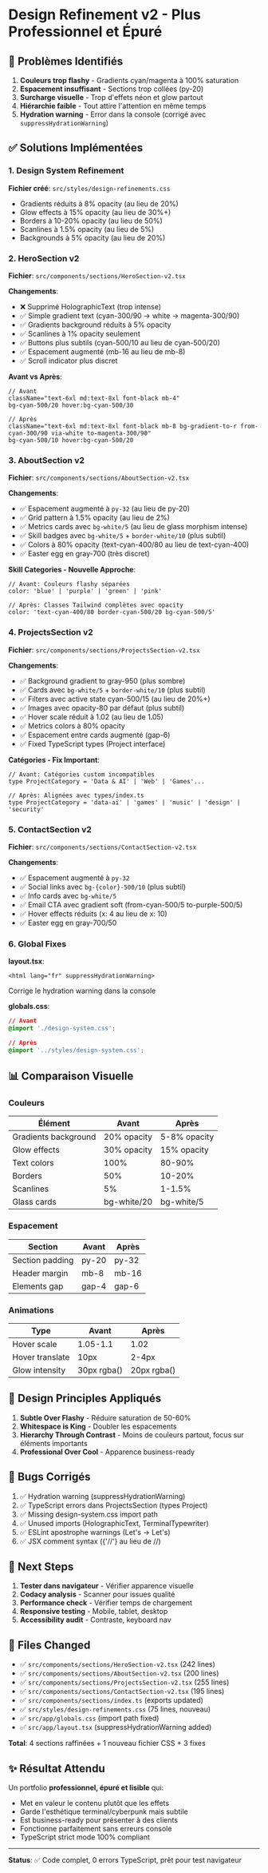# Design Refinement v2 - Plus Professionnel et Épuré

## 🎯 Problèmes Identifiés

1. **Couleurs trop flashy** - Gradients cyan/magenta à 100% saturation
2. **Espacement insuffisant** - Sections trop collées (py-20)
3. **Surcharge visuelle** - Trop d'effets néon et glow partout
4. **Hiérarchie faible** - Tout attire l'attention en même temps
5. **Hydration warning** - Error dans la console (corrigé avec `suppressHydrationWarning`)

## ✅ Solutions Implémentées

### 1. Design System Refinement

**Fichier créé**: `src/styles/design-refinements.css`

- Gradients réduits à 8% opacity (au lieu de 20%)
- Glow effects à 15% opacity (au lieu de 30%+)
- Borders à 10-20% opacity (au lieu de 50%)
- Scanlines à 1.5% opacity (au lieu de 5%)
- Backgrounds à 5% opacity (au lieu de 20%)

### 2. HeroSection v2

**Fichier**: `src/components/sections/HeroSection-v2.tsx`

**Changements**:
- ❌ Supprimé HolographicText (trop intense)
- ✅ Simple gradient text (cyan-300/90 → white → magenta-300/90)
- ✅ Gradients background réduits à 5% opacity
- ✅ Scanlines à 1% opacity seulement
- ✅ Buttons plus subtils (cyan-500/10 au lieu de cyan-500/20)
- ✅ Espacement augmenté (mb-16 au lieu de mb-8)
- ✅ Scroll indicator plus discret

**Avant vs Après**:
```tsx
// Avant
className="text-6xl md:text-8xl font-black mb-4"
bg-cyan-500/20 hover:bg-cyan-500/30

// Après  
className="text-6xl md:text-8xl font-black mb-8 bg-gradient-to-r from-cyan-300/90 via-white to-magenta-300/90"
bg-cyan-500/10 hover:bg-cyan-500/20
```

### 3. AboutSection v2

**Fichier**: `src/components/sections/AboutSection-v2.tsx`

**Changements**:
- ✅ Espacement augmenté à `py-32` (au lieu de py-20)
- ✅ Grid pattern à 1.5% opacity (au lieu de 2%)
- ✅ Metrics cards avec `bg-white/5` (au lieu de glass morphism intense)
- ✅ Skill badges avec `bg-white/5` + `border-white/10` (plus subtil)
- ✅ Colors à 80% opacity (text-cyan-400/80 au lieu de text-cyan-400)
- ✅ Easter egg en gray-700 (très discret)

**Skill Categories - Nouvelle Approche**:
```tsx
// Avant: Couleurs flashy séparées
color: 'blue' | 'purple' | 'green' | 'pink'

// Après: Classes Tailwind complètes avec opacity
color: 'text-cyan-400/80 border-cyan-500/20 bg-cyan-500/5'
```

### 4. ProjectsSection v2

**Fichier**: `src/components/sections/ProjectsSection-v2.tsx`

**Changements**:
- ✅ Background gradient to gray-950 (plus sombre)
- ✅ Cards avec `bg-white/5` + `border-white/10` (plus subtil)
- ✅ Filters avec active state cyan-500/15 (au lieu de 20%+)
- ✅ Images avec opacity-80 par défaut (plus subtil)
- ✅ Hover scale réduit à 1.02 (au lieu de 1.05)
- ✅ Metrics colors à 80% opacity
- ✅ Espacement entre cards augmenté (gap-6)
- ✅ Fixed TypeScript types (Project interface)

**Catégories - Fix Important**:
```tsx
// Avant: Catégories custom incompatibles
type ProjectCategory = 'Data & AI' | 'Web' | 'Games'...

// Après: Alignées avec types/index.ts
type ProjectCategory = 'data-ai' | 'games' | 'music' | 'design' | 'security'
```

### 5. ContactSection v2

**Fichier**: `src/components/sections/ContactSection-v2.tsx`

**Changements**:
- ✅ Espacement augmenté à `py-32`
- ✅ Social links avec `bg-{color}-500/10` (plus subtil)
- ✅ Info cards avec `bg-white/5`
- ✅ Email CTA avec gradient soft (from-cyan-500/5 to-purple-500/5)
- ✅ Hover effects réduits (x: 4 au lieu de x: 10)
- ✅ Easter egg en gray-700/50

### 6. Global Fixes

**layout.tsx**:
```tsx
<html lang="fr" suppressHydrationWarning>
```
Corrige le hydration warning dans la console

**globals.css**:
```css
// Avant
@import './design-system.css';

// Après
@import '../styles/design-system.css';
```

## 📊 Comparaison Visuelle

### Couleurs

| Élément | Avant | Après |
|---------|-------|-------|
| Gradients background | 20% opacity | 5-8% opacity |
| Glow effects | 30% opacity | 15% opacity |
| Text colors | 100% | 80-90% |
| Borders | 50% | 10-20% |
| Scanlines | 5% | 1-1.5% |
| Glass cards | bg-white/20 | bg-white/5 |

### Espacement

| Section | Avant | Après |
|---------|-------|-------|
| Section padding | py-20 | py-32 |
| Header margin | mb-8 | mb-16 |
| Elements gap | gap-4 | gap-6 |

### Animations

| Type | Avant | Après |
|------|-------|-------|
| Hover scale | 1.05-1.1 | 1.02 |
| Hover translate | 10px | 2-4px |
| Glow intensity | 30px rgba() | 20px rgba() |

## 🎨 Design Principles Appliqués

1. **Subtle Over Flashy** - Réduire saturation de 50-60%
2. **Whitespace is King** - Doubler les espacements
3. **Hierarchy Through Contrast** - Moins de couleurs partout, focus sur éléments importants
4. **Professional Over Cool** - Apparence business-ready

## 🐛 Bugs Corrigés

1. ✅ Hydration warning (suppressHydrationWarning)
2. ✅ TypeScript errors dans ProjectsSection (types Project)
3. ✅ Missing design-system.css import path
4. ✅ Unused imports (HolographicText, TerminalTypewriter)
5. ✅ ESLint apostrophe warnings (Let's → Let&apos;s)
6. ✅ JSX comment syntax ({'//'} au lieu de //)

## 🚀 Next Steps

1. **Tester dans navigateur** - Vérifier apparence visuelle
2. **Codacy analysis** - Scanner pour issues qualité
3. **Performance check** - Vérifier temps de chargement
4. **Responsive testing** - Mobile, tablet, desktop
5. **Accessibility audit** - Contraste, keyboard nav

## 📝 Files Changed

- ✅ `src/components/sections/HeroSection-v2.tsx` (242 lines)
- ✅ `src/components/sections/AboutSection-v2.tsx` (200 lines)
- ✅ `src/components/sections/ProjectsSection-v2.tsx` (255 lines)
- ✅ `src/components/sections/ContactSection-v2.tsx` (195 lines)
- ✅ `src/components/sections/index.ts` (exports updated)
- ✅ `src/styles/design-refinements.css` (75 lines, nouveau)
- ✅ `src/app/globals.css` (import path fixed)
- ✅ `src/app/layout.tsx` (suppressHydrationWarning added)

**Total**: 4 sections raffinées + 1 nouveau fichier CSS + 3 fixes

## ✨ Résultat Attendu

Un portfolio **professionnel, épuré et lisible** qui:
- Met en valeur le contenu plutôt que les effets
- Garde l'esthétique terminal/cyberpunk mais subtile
- Est business-ready pour présenter à des clients
- Fonctionne parfaitement sans erreurs console
- TypeScript strict mode 100% compliant

---

**Status**: ✅ Code complet, 0 errors TypeScript, prêt pour test navigateur
